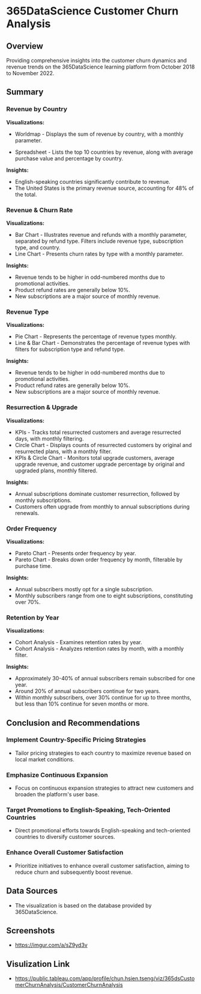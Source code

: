 # 365DataScience Customer Churn Analysis

## Overview

Providing comprehensive insights into the customer churn dynamics and revenue trends on the 365DataScience learning platform from October 2018 to November 2022.

## Summary

### Revenue by Country

**Visualizations:**

 - Worldmap - Displays the sum of revenue by country, with a monthly parameter.

 - Spreadsheet - Lists the top 10 countries by revenue, along with average purchase value and percentage by country.

**Insights:**

 - English-speaking countries significantly contribute to revenue.
 - The United States is the primary revenue source, accounting for 48% of the total.

### Revenue & Churn Rate

**Visualizations:**

 - Bar Chart - Illustrates revenue and refunds with a monthly parameter, separated by refund type. Filters include revenue type, subscription type, and country.
 - Line Chart - Presents churn rates by type with a monthly parameter.

**Insights:**

 - Revenue tends to be higher in odd-numbered months due to promotional activities.
 - Product refund rates are generally below 10%.
 - New subscriptions are a major source of monthly revenue.

### Revenue Type

**Visualizations:**

 - Pie Chart - Represents the percentage of revenue types monthly.
 - Line & Bar Chart - Demonstrates the percentage of revenue types with filters for subscription type and refund type.

**Insights:**

 - Revenue tends to be higher in odd-numbered months due to promotional activities.
 - Product refund rates are generally below 10%.
 - New subscriptions are a major source of monthly revenue.

### Resurrection & Upgrade

**Visualizations:**

 - KPIs - Tracks total resurrected customers and average resurrected days, with monthly filtering.
 - Circle Chart - Displays counts of resurrected customers by original and resurrected plans, with a monthly filter.
 - KPIs & Circle Chart - Monitors total upgrade customers, average upgrade revenue, and customer upgrade percentage by original and upgraded plans, monthly filtered.

**Insights:**

 - Annual subscriptions dominate customer resurrection, followed by monthly subscriptions.
 - Customers often upgrade from monthly to annual subscriptions during renewals.

### Order Frequency

**Visualizations:**

 - Pareto Chart - Presents order frequency by year.
 - Pareto Chart - Breaks down order frequency by month, filterable by purchase time.

**Insights:**

 - Annual subscribers mostly opt for a single subscription.
 - Monthly subscribers range from one to eight subscriptions, constituting over 70%.

### Retention by Year

**Visualizations:**

 - Cohort Analysis - Examines retention rates by year.
 - Cohort Analysis - Analyzes retention rates by month, with a monthly filter.

**Insights:**

 - Approximately 30-40% of annual subscribers remain subscribed for one year.
 - Around 20% of annual subscribers continue for two years.
 - Within monthly subscribers, over 30% continue for up to three months, but less than 10% continue for seven months or more.

## Conclusion and Recommendations

### Implement Country-Specific Pricing Strategies

 - Tailor pricing strategies to each country to maximize revenue based on local market conditions.

### Emphasize Continuous Expansion

 - Focus on continuous expansion strategies to attract new customers and broaden the platform's user base.

### Target Promotions to English-Speaking, Tech-Oriented Countries

 - Direct promotional efforts towards English-speaking and tech-oriented countries to diversify customer sources.

### Enhance Overall Customer Satisfaction

 - Prioritize initiatives to enhance overall customer satisfaction, aiming to reduce churn and subsequently boost revenue.

## Data Sources
 - The visualization is based on the database provided by 365DataScience.

## Screenshots

- https://imgur.com/a/sZ9yd3v

## Visulization Link

 - https://public.tableau.com/app/profile/chun.hsien.tseng/viz/365dsCustomerChurnAnalysis/CustomerChurnAnalysis
